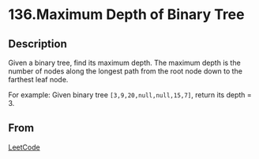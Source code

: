 # 136.Maximum Depth of Binary Tree

## Description

Given a binary tree, find its maximum depth.
The maximum depth is the number of nodes along the longest path from the root node down to the farthest leaf node.

For example:
Given binary tree `[3,9,20,null,null,15,7]`, return its depth = 3.

## From

[LeetCode](https://leetcode.com/problems/maximum-depth-of-binary-tree)
